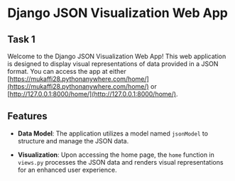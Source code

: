 # Django JSON Visualization Web App

## Task 1

Welcome to the Django JSON Visualization Web App! This web application is designed to display visual representations of data provided in a JSON format. You can access the app at either [https://mukaffi28.pythonanywhere.com/home/](https://mukaffi28.pythonanywhere.com/home/) or [http://127.0.0.1:8000/home/](http://127.0.0.1:8000/home/).

## Features

- **Data Model**: The application utilizes a model named `jsonModel` to structure and manage the JSON data.

- **Visualization**: Upon accessing the home page, the `home` function in `views.py` processes the JSON data and renders visual representations for an enhanced user experience.

